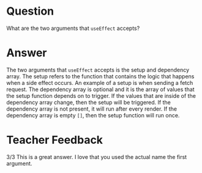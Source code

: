# Question

What are the two arguments that `useEffect` accepts?

# Answer

The two arguments that `useEffect` accepts is the setup and dependency array. The setup refers to the function that contains the logic that happens when a side effect occurs. An example of a setup is when sending a fetch request. The dependency array is optional and it is the array of values that the setup function depends on to trigger. If the values that are inside of the dependency array change, then the setup will be triggered. If the dependency array is not present, it will run after every render. If the dependency array is empty `[]`, then the setup function will run once.

# Teacher Feedback
3/3
This is a great answer. I love that you used the actual name the first argument.
